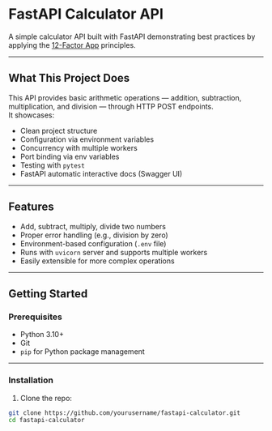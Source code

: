 # FastAPI Calculator API

A simple calculator API built with FastAPI demonstrating best practices by applying the [12-Factor App](https://12factor.net/) principles.

---

## What This Project Does

This API provides basic arithmetic operations — addition, subtraction, multiplication, and division — through HTTP POST endpoints.  
It showcases:

- Clean project structure
- Configuration via environment variables
- Concurrency with multiple workers
- Port binding via env variables
- Testing with `pytest`
- FastAPI automatic interactive docs (Swagger UI)

---

## Features

- Add, subtract, multiply, divide two numbers
- Proper error handling (e.g., division by zero)
- Environment-based configuration (`.env` file)
- Runs with `uvicorn` server and supports multiple workers
- Easily extensible for more complex operations

---

## Getting Started

### Prerequisites

- Python 3.10+
- Git
- `pip` for Python package management

---

### Installation

1. Clone the repo:

```bash
git clone https://github.com/yourusername/fastapi-calculator.git
cd fastapi-calculator
